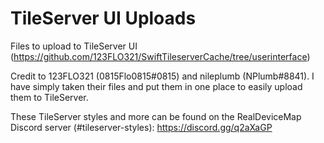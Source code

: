 # TileServer UI Uploads
Files to upload to TileServer UI (https://github.com/123FLO321/SwiftTileserverCache/tree/userinterface)

Credit to 123FLO321 (0815Flo0815#0815) and nileplumb (NPlumb#8841).
I have simply taken their files and put them in one place to easily upload them to TileServer.

These TileServer styles and more can be found on the RealDeviceMap Discord server (#tileserver-styles):
https://discord.gg/q2aXaGP